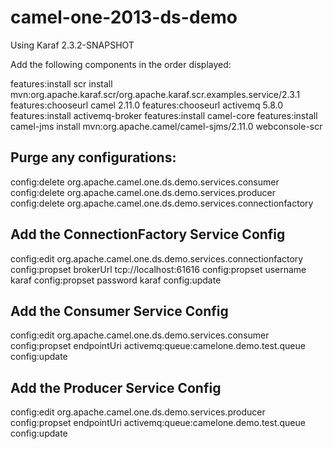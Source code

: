 camel-one-2013-ds-demo
======================

Using Karaf 2.3.2-SNAPSHOT

Add the following components in the order displayed:

features:install scr
install mvn:org.apache.karaf.scr/org.apache.karaf.scr.examples.service/2.3.1
features:chooseurl camel 2.11.0
features:chooseurl activemq 5.8.0
features:install activemq-broker
features:install camel-core
features:install camel-jms
install mvn:org.apache.camel/camel-sjms/2.11.0
webconsole-scr


Purge any configurations:
------------------------
config:delete org.apache.camel.one.ds.demo.services.consumer
config:delete org.apache.camel.one.ds.demo.services.producer
config:delete org.apache.camel.one.ds.demo.services.connectionfactory

Add the ConnectionFactory Service Config 
------------------------ 
config:edit org.apache.camel.one.ds.demo.services.connectionfactory
config:propset brokerUrl tcp://localhost:61616
config:propset username karaf
config:propset password karaf
config:update

Add the Consumer Service Config 
------------------------ 
config:edit org.apache.camel.one.ds.demo.services.consumer
config:propset endpointUri activemq:queue:camelone.demo.test.queue
config:update

Add the Producer Service Config 
------------------------ 
config:edit org.apache.camel.one.ds.demo.services.producer
config:propset endpointUri activemq:queue:camelone.demo.test.queue
config:update


